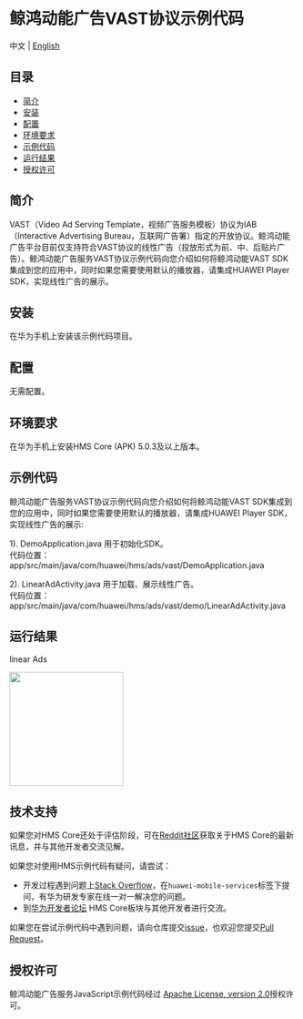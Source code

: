 # 鲸鸿动能广告VAST协议示例代码
中文 | [English](README.md)
## 目录

 * [简介](#简介)
 * [安装](#安装)
 * [配置](#配置)
 * [环境要求](#环境要求)
 * [示例代码](#示例代码)
 * [运行结果](#运行结果)
 * [授权许可](#授权许可)


## 简介
VAST（Video Ad Serving Template，视频广告服务模板）协议为IAB（Interactive Advertising Bureau，互联网广告署）指定的开放协议。鲸鸿动能广告平台目前仅支持符合VAST协议的线性广告（投放形式为前、中、后贴片广告）。鲸鸿动能广告服务VAST协议示例代码向您介绍如何将鲸鸿动能VAST SDK集成到您的应用中，同时如果您需要使用默认的播放器，请集成HUAWEI Player SDK，实现线性广告的展示。

## 安装
在华为手机上安装该示例代码项目。

## 配置
无需配置。

## 环境要求
在华为手机上安装HMS Core (APK) 5.0.3及以上版本。

## 示例代码
鲸鸿动能广告服务VAST协议示例代码向您介绍如何将鲸鸿动能VAST SDK集成到您的应用中，同时如果您需要使用默认的播放器，请集成HUAWEI Player SDK，实现线性广告的展示:

1). DemoApplication.java
用于初始化SDK。
<br>代码位置：app/src/main/java/com/huawei/hms/ads/vast/DemoApplication.java</br>

2). LinearAdActivity.java
用于加载、展示线性广告。
<br>代码位置：app/src/main/java/com/huawei/hms/ads/vast/demo/LinearAdActivity.java</br>

## 运行结果
linear Ads

<img src="result/linear.gif" width=200>

## 技术支持
如果您对HMS Core还处于评估阶段，可在[Reddit社区](https://www.reddit.com/r/HuaweiDevelopers/)获取关于HMS Core的最新讯息，并与其他开发者交流见解。

如果您对使用HMS示例代码有疑问，请尝试：
- 开发过程遇到问题上[Stack Overflow](https://stackoverflow.com/questions/tagged/huawei-mobile-services?tab=Votes)，在`huawei-mobile-services`标签下提问，有华为研发专家在线一对一解决您的问题。
- 到[华为开发者论坛](https://forums.developer.huawei.com/forumPortal/en/home?fid=0101187876626530001) HMS Core板块与其他开发者进行交流。

如果您在尝试示例代码中遇到问题，请向仓库提交[issue](https://github.com/HMS-Core/hms-ads-VAST-demo/issues)，也欢迎您提交[Pull Request](https://github.com/HMS-Core/hms-ads-VAST-demo/pulls)。

##  授权许可
鲸鸿动能广告服务JavaScript示例代码经过 [Apache License, version 2.0](http://www.apache.org/licenses/LICENSE-2.0)授权许可。

